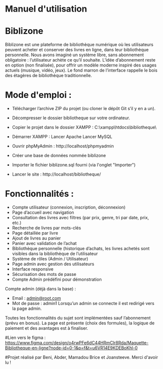 # Manuel d'utilisation
# Biblizone

Biblizone est une plateforme de bibliothèque numérique où les utilisateurs peuvent acheter et conserver des livres en ligne, dans leur bibliothèque personnelle. 
Nous avons imaginé un système libre, sans abonnement obligatoire : l’utilisateur achète ce qu’il souhaite. L’idée d’abonnement reste en option (non finalisée),
pour offrir un modèle moderne inspiré des usages actuels (musique, vidéo, jeux). Le fond marron de l’interface rappelle le bois des étagères de bibliothèque 
traditionnelle.

# Mode d'emploi : 

- Télécharger l’archive ZIP du projet (ou cloner le dépôt Git s’il y en a un).
- Décompresser le dossier bibliotheque sur votre ordinateur.
- Copier le projet dans le dossier XAMPP :
C:\xampp\htdocs\bibliotheque\

- Démarrer XAMPP :
 Lancer Apache
 Lancer MySQL
- Ouvrir phpMyAdmin :
http://localhost/phpmyadmin

- Créer une base de données nommée biblizone
- Importer le fichier biblizone.sql fourni (via l'onglet "Importer")

- Lancer le site :
http://localhost/bibliotheque/




# Fonctionnalités :

- Compte utilisateur (connexion, inscription, déconnexion)
- Page d’accueil avec navigation
- Consultation des livres avec filtres (par prix, genre, tri par date, prix, etc.)
- Recherche de livres par mots-clés
- Page détaillée par livre
- Ajout de livres au panier
-  Panier avec validation de l’achat
- Bibliothèque personnelle (historique d’achats, les livres achetés sont visibles dans la bibliothèque de l’utilisateur
- Système de rôles (Admin / Utilisateur)
- Page admin avec gestion des utilisateurs
- Interface responsive
- Sécurisation des mots de passe
- Compte Admin prédéfini pour démonstration

Compte admin (déjà dans la base) :
- Email : admin@root.com
- Mot de passe : admin1
Lorsqu’un admin se connecte il est redirigé vers la page admin.


Toutes les fonctionnalités du sujet sont implémentées sauf l’abonnement (prévu en bonus). La page est présente (choix des formules), la logique de paiement et des avantages est à finaliser.



#Lien vers le figma :
https://www.figma.com/design/o4rwPFe6dC44HRmClr8Rda/Maquette-Bibliotheque-en-ligne?node-id=0-1&p=f&t=u6VR14E9KDEBoKhl-0

#Projet réalisé par Beni, Abder, Mamadou Brice et Joansteeve.
Merci d'avoir lu !


